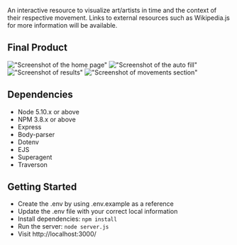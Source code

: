 An interactive resource to visualize art/artists in time and the context of their respective movement. Links to external resources such as Wikipedia.js for more information will be available.

## Final Product
!["Screenshot of the home page"](https://github.com/itsalysialynn/art-timeline/blob/master/public/images/index-screenshot.png)
!["Screenshot of the auto fill"](https://github.com/itsalysialynn/art-timeline/blob/master/public/images/auto-fill-screenshot.png)
!["Screenshot of results"](https://github.com/itsalysialynn/art-timeline/blob/master/public/images/results-screenshot.png)
!["Screenshot of movements section"](https://github.com/itsalysialynn/art-timeline/blob/master/public/images/movements-screenshot.png)

## Dependencies
-  Node 5.10.x or above
-  NPM 3.8.x or above
-  Express
-  Body-parser
-  Dotenv
-  EJS
-  Superagent
-  Traverson


## Getting Started
-  Create the .env by using .env.example as a reference
-  Update the .env file with your correct local information
-  Install dependencies: `npm install`
-  Run the server: `node server.js`
-  Visit http://localhost:3000/